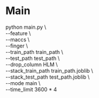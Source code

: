 # Main  
python main.py \  
--feature \  
--maccs \  
--finger \  
--train_path train_path \  
--test_path test_path \  
--drop_column HLM \  
--stack_train_path train_path.joblib \  
--stack_test_path test_path.joblib \  
--mode main \  
--time_limit 3600 * 4




